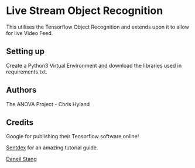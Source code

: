 # Live Stream Object Recognition
This utilises the Tensorflow Object Recognition and extends upon it to allow for live Video Feed.

## Setting up
Create a Python3 Virtual Environment and download the libraries used in requirements.txt. 

## Authors
The ANOVA Project - Chris Hyland

## Credits
Google for publishing their Tensorflow software online!

[Sentdex](https://www.youtube.com/watch?v=Z78zbnLlPUA&t=77s) for an amazing tutorial guide. 

[Daneil Stang](https://medium.com/@WuStangDan/step-by-step-tensorflow-object-detection-api-tutorial-part-1-selecting-a-model-a02b6aabe39e)
